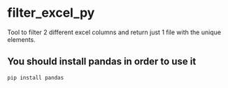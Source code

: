 # filter_excel_py
Tool to filter 2 different excel columns and return just 1 file with the unique elements.

## You should install pandas in order to use it
```
pip install pandas
```
